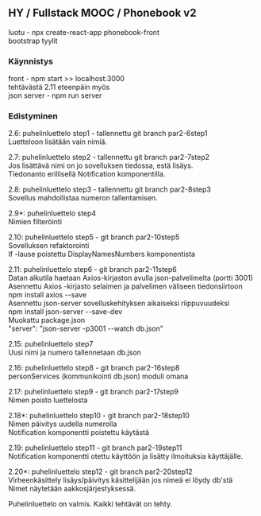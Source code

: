 


## HY / Fullstack MOOC / Phonebook v2

luotu - npx create-react-app phonebook-front  
bootstrap tyylit  

### Käynnistys  
front - npm start >> localhost:3000  
tehtävästä 2.11 eteenpäin myös  
json server - npm run server  

### Edistyminen

2.6: puhelinluettelo step1 - tallennettu git branch par2-6step1  
Luetteloon lisätään vain nimiä.

2.7: puhelinluettelo step2 - tallennettu git branch par2-7step2  
Jos lisättävä nimi on jo sovelluksen tiedossa, estä lisäys.   
Tiedonanto erillisellä Notification komponentilla.  

2.8: puhelinluettelo step3 - tallennettu git branch par2-8step3  
Sovellus mahdollistaa numeron tallentamisen.  

2.9*: puhelinluettelo step4  
Nimien filteröinti  

2.10: puhelinluettelo step5 - git branch par2-10step5  
Sovelluksen refaktorointi  
If -lause poistettu DisplayNamesNumbers komponentista  

2.11: puhelinluettelo step6 - git branch par2-11step6   
Datan alkutila haetaan Axios-kirjaston avulla json-palvelimelta (portti 3001)  
Asennettu Axios -kirjasto selaimen ja palvelimen väliseen tiedonsiirtoon  
npm install axios --save  
Asennettu json-server sovelluskehityksen aikaiseksi riippuvuudeksi  
npm install json-server --save-dev  
Muokattu package.json  
"server": "json-server -p3001 --watch db.json"  


2.15: puhelinluettelo step7  
Uusi nimi ja numero tallennetaan db.json  

2.16: puhelinluettelo step8  - git branch par2-16step8  
personServices (kommunikointi db.json) moduli omana  

2.17: puhelinluettelo step9  - git branch par2-17step9  
Nimen poisto luettelosta  

2.18*: puhelinluettelo step10 - git branch par2-18step10  
Nimen päivitys uudella numerolla  
Notification komponentti poistettu käytästä  

2.19: puhelinluettelo step11 - git branch par2-19step11   
Notification komponentti otettu käyttöön ja lisätty ilmoituksia käyttäjälle.  

2.20*: puhelinluettelo step12 - git branch par2-20step12  
Virheenkäsittely lisäys/päivitys käsittelijään jos nimeä ei löydy db'stä  
Nimet näytetään aakkosjärjestyksessä.  

Puhelinluettelo on valmis. Kaikki tehtävät on tehty.   




